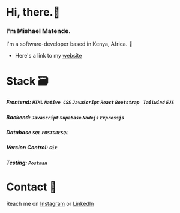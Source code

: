 # Hi, there.👋
### I'm Mishael Matende.
I'm a software-developer based in Kenya, Africa. 📍
- Here's a link to my [website](https://mishaeldev.netlify.app/)

# Stack 🗃️
##### Frontend: ``` HTML ``` ``` Native CSS ``` ``` JavaScript ``` ``` React ``` ``` Bootstrap  ``` ``` Tailwind ``` ```EJS```
##### Backend: ``` Javascript ``` ``` Supabase ``` ```Nodejs``` ```Expressjs```
##### Database ```SQL``` ```POSTGRESQL```
##### Version Control: ``` Git ```
##### Testing: ``` Postman ```

# Contact 📱
Reach me on [Instagram](https://www.instagram.com/_m.atend.e_/) or [LinkedIn](https://www.linkedin.com/in/mishael-matende-3668b2240/)
